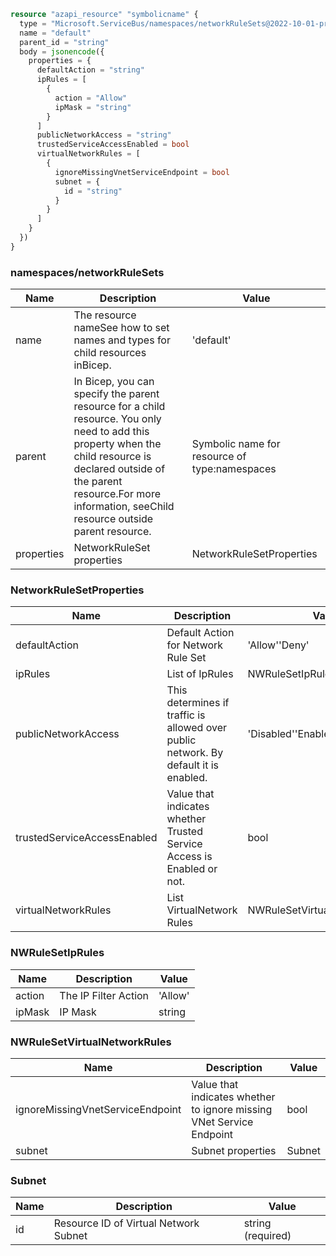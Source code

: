 ```terraform
resource "azapi_resource" "symbolicname" {
  type = "Microsoft.ServiceBus/namespaces/networkRuleSets@2022-10-01-preview"
  name = "default"
  parent_id = "string"
  body = jsonencode({
    properties = {
      defaultAction = "string"
      ipRules = [
        {
          action = "Allow"
          ipMask = "string"
        }
      ]
      publicNetworkAccess = "string"
      trustedServiceAccessEnabled = bool
      virtualNetworkRules = [
        {
          ignoreMissingVnetServiceEndpoint = bool
          subnet = {
            id = "string"
          }
        }
      ]
    }
  })
}

```

### namespaces/networkRuleSets

| Name | Description | Value |
|-|-|-|
| name | The resource nameSee how to set names and types for child resources inBicep. | 'default' |
| parent | In Bicep, you can specify the parent resource for a child resource. You only need to add this property when the child resource is declared outside of the parent resource.For more information, seeChild resource outside parent resource. | Symbolic name for resource of type:namespaces |
| properties | NetworkRuleSet properties | NetworkRuleSetProperties |


### NetworkRuleSetProperties

| Name | Description | Value |
|-|-|-|
| defaultAction | Default Action for Network Rule Set | 'Allow''Deny' |
| ipRules | List of IpRules | NWRuleSetIpRules[] |
| publicNetworkAccess | This determines if traffic is allowed over public network. By default it is enabled. | 'Disabled''Enabled' |
| trustedServiceAccessEnabled | Value that indicates whether Trusted Service Access is Enabled or not. | bool |
| virtualNetworkRules | List VirtualNetwork Rules | NWRuleSetVirtualNetworkRules[] |


### NWRuleSetIpRules

| Name | Description | Value |
|-|-|-|
| action | The IP Filter Action | 'Allow' |
| ipMask | IP Mask | string |


### NWRuleSetVirtualNetworkRules

| Name | Description | Value |
|-|-|-|
| ignoreMissingVnetServiceEndpoint | Value that indicates whether to ignore missing VNet Service Endpoint | bool |
| subnet | Subnet properties | Subnet |


### Subnet

| Name | Description | Value |
|-|-|-|
| id | Resource ID of Virtual Network Subnet | string (required) |


